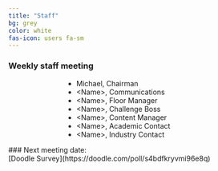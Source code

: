 ```yaml
---
title: "Staff"
bg: grey
color: white
fas-icon: users fa-sm
---
```


### Weekly staff meeting
<div>
    <div style='width: 20em; margin-left: auto; margin-right: auto;'>
        <ul>
            <li>Michael, Chairman</li>
            <li>&lt;Name&gt;, Communications</li>
            <li>&lt;Name&gt;, Floor Manager</li>
            <li>&lt;Name&gt;, Challenge Boss</li>
            <li>&lt;Name&gt;, Content Manager</li>
            <li>&lt;Name&gt;, Academic Contact</li>
            <li>&lt;Name&gt;, Industry Contact</li>
        </ul>
    </div>
</div>
### Next meeting date:<br />[Doodle Survey](https://doodle.com/poll/s4bdfkryvmi96e8q)
